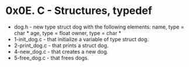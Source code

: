 # 0x0E. C - Structures, typedef

- dog.h - new type struct dog with the following elements:
              name, type = char *
              age, type = float
              owner, type = char *
- 1-init_dog.c - that initialize a variable of type struct dog.
- 2-print_dog.c - that prints a struct dog.
- 4-new_dog.c - that creates a new dog.
- 5-free_dog.c -  that frees dogs.

